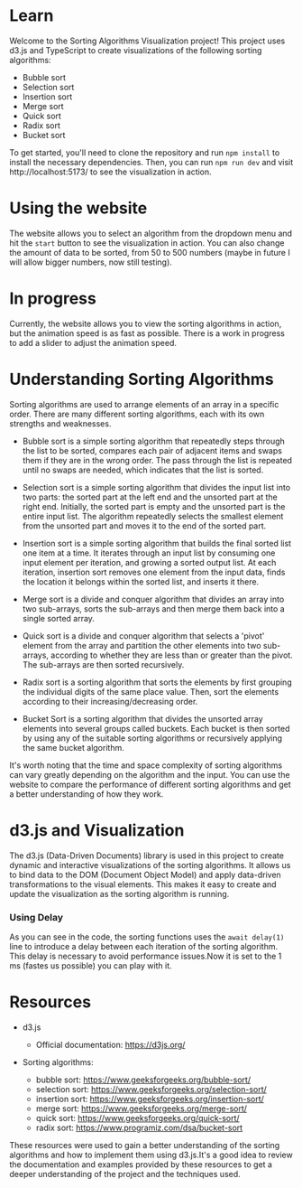 # Learn

Welcome to the Sorting Algorithms Visualization project! This project uses d3.js and TypeScript to create visualizations of the following sorting algorithms:

-   Bubble sort
-   Selection sort
-   Insertion sort
-   Merge sort
-   Quick sort
-   Radix sort
-   Bucket sort

To get started, you'll need to clone the repository and run `npm install` to install the necessary dependencies. Then, you can run `npm run dev` and visit http://localhost:5173/ to see the visualization in action.

# Using the website

The website allows you to select an algorithm from the dropdown menu and hit the `start` button to see the visualization in action. You can also change the amount of data to be sorted, from 50 to 500 numbers (maybe in future I will allow bigger numbers, now still testing).

# In progress

Currently, the website allows you to view the sorting algorithms in action, but the animation speed is as fast as possible. There is a work in progress to add a slider to adjust the animation speed.

# Understanding Sorting Algorithms

Sorting algorithms are used to arrange elements of an array in a specific order. There are many different sorting algorithms, each with its own strengths and weaknesses.

-   Bubble sort is a simple sorting algorithm that repeatedly steps through the list to be sorted, compares each pair of adjacent items and swaps them if they are in the wrong order. The pass through the list is repeated until no swaps are needed, which indicates that the list is sorted.

-   Selection sort is a simple sorting algorithm that divides the input list into two parts: the sorted part at the left end and the unsorted part at the right end. Initially, the sorted part is empty and the unsorted part is the entire input list. The algorithm repeatedly selects the smallest element from the unsorted part and moves it to the end of the sorted part.

-   Insertion sort is a simple sorting algorithm that builds the final sorted list one item at a time. It iterates through an input list by consuming one input element per iteration, and growing a sorted output list. At each iteration, insertion sort removes one element from the input data, finds the location it belongs within the sorted list, and inserts it there.

-   Merge sort is a divide and conquer algorithm that divides an array into two sub-arrays, sorts the sub-arrays and then merge them back into a single sorted array.

-   Quick sort is a divide and conquer algorithm that selects a 'pivot' element from the array and partition the other elements into two sub-arrays, according to whether they are less than or greater than the pivot. The sub-arrays are then sorted recursively.

-   Radix sort is a sorting algorithm that sorts the elements by first grouping the individual digits of the same place value. Then, sort the elements according to their increasing/decreasing order.

-   Bucket Sort is a sorting algorithm that divides the unsorted array elements into several groups called buckets. Each bucket is then sorted by using any of the suitable sorting algorithms or recursively applying the same bucket algorithm.

It's worth noting that the time and space complexity of sorting algorithms can vary greatly depending on the algorithm and the input. You can use the website to compare the performance of different sorting algorithms and get a better understanding of how they work.

# d3.js and Visualization

The d3.js (Data-Driven Documents) library is used in this project to create dynamic and interactive visualizations of the sorting algorithms. It allows us to bind data to the DOM (Document Object Model) and apply data-driven transformations to the visual elements. This makes it easy to create and update the visualization as the sorting algorithm is running.

### Using Delay

As you can see in the code, the sorting functions uses the `await delay(1)` line to introduce a delay between each iteration of the sorting algorithm. This delay is necessary to avoid performance issues.Now it is set to the 1 ms (fastes us possible) you can play with it.

# Resources

-   d3.js

    -   Official documentation: https://d3js.org/

-   Sorting algorithms:
    -   bubble sort: https://www.geeksforgeeks.org/bubble-sort/
    -   selection sort: https://www.geeksforgeeks.org/selection-sort/
    -   insertion sort: https://www.geeksforgeeks.org/insertion-sort/
    -   merge sort: https://www.geeksforgeeks.org/merge-sort/
    -   quick sort: https://www.geeksforgeeks.org/quick-sort/
    -   radix sort: https://www.programiz.com/dsa/bucket-sort

These resources were used to gain a better understanding of the sorting algorithms and how to implement them using d3.js.It's a good idea to review the documentation and examples provided by these resources to get a deeper understanding of the project and the techniques used.
